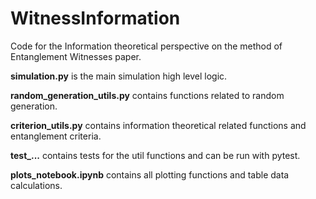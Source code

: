 # WitnessInformation
Code for the Information theoretical perspective on the method of Entanglement Witnesses paper.

**simulation.py** is the main simulation high level logic.

**random_generation_utils.py** contains functions related to random generation.

**criterion_utils.py** contains information theoretical related functions and entanglement criteria.

**test_...** contains tests for the util functions and can be run with pytest.

**plots_notebook.ipynb** contains all plotting functions and table data calculations.
